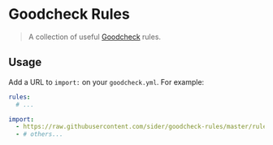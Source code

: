 # Goodcheck Rules

> A collection of useful [Goodcheck](https://github.com/sider/goodcheck) rules.

## Usage

Add a URL to `import:` on your `goodcheck.yml`. For example:

```yaml
rules:
  # ...

import:
  - https://raw.githubusercontent.com/sider/goodcheck-rules/master/rules/typo.yml
  - # others...
```
